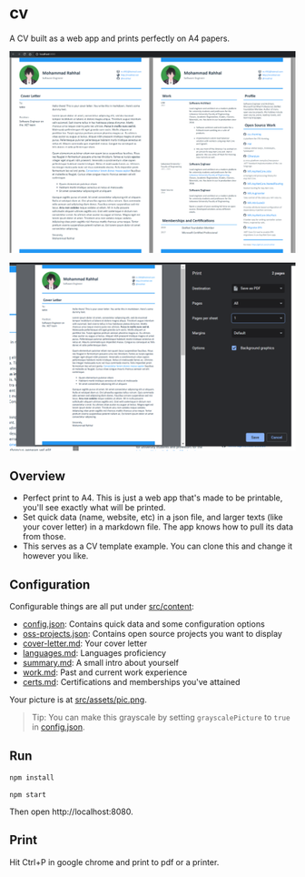 # cv

A CV built as a web app and prints perfectly on A4 papers.

![img](pics/ss.png)

![img](pics/ss-print.png)

## Overview

- Perfect print to A4. This is just a web app that's made to be printable, you'll see exactly what will be printed.
- Set quick data (name, website, etc) in a json file, and larger texts (like your cover letter) in a markdown file. The app knows how to pull its data from those.
- This serves as a CV template example. You can clone this and change it however you like.

## Configuration

Configurable things are all put under [src/content](src/content):

- [config.json](src/content/config.json): Contains quick data and some configuration options
- [oss-projects.json](src/content/oss-projects.json): Contains open source projects you want to display
- [cover-letter.md](src/content/cover-letter.md): Your cover letter
- [languages.md](src/content/languages.md): Languages proficiency
- [summary.md](src/content/summary.md): A small intro about yourself
- [work.md](src/content/work.md): Past and current work experience
- [certs.md](src/content/certs.md): Certifications and memberships you've attained

Your picture is at [src/assets/pic.png](src/assets/pic.png).

> Tip: You can make this grayscale by setting `grayscalePicture` to `true` in [config.json](src/content/config.json).

## Run
```
npm install
```

```
npm start
```

Then open http://localhost:8080.

## Print

Hit Ctrl+P in google chrome and print to pdf or a printer.
